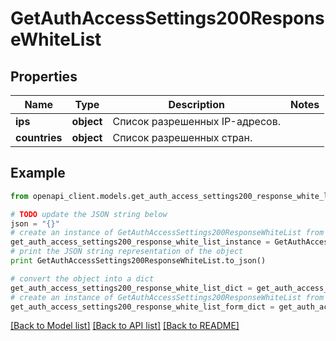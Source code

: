 # GetAuthAccessSettings200ResponseWhiteList


## Properties
Name | Type | Description | Notes
------------ | ------------- | ------------- | -------------
**ips** | **object** | Список разрешенных IP-адресов. | 
**countries** | **object** | Список разрешенных стран. | 

## Example

```python
from openapi_client.models.get_auth_access_settings200_response_white_list import GetAuthAccessSettings200ResponseWhiteList

# TODO update the JSON string below
json = "{}"
# create an instance of GetAuthAccessSettings200ResponseWhiteList from a JSON string
get_auth_access_settings200_response_white_list_instance = GetAuthAccessSettings200ResponseWhiteList.from_json(json)
# print the JSON string representation of the object
print GetAuthAccessSettings200ResponseWhiteList.to_json()

# convert the object into a dict
get_auth_access_settings200_response_white_list_dict = get_auth_access_settings200_response_white_list_instance.to_dict()
# create an instance of GetAuthAccessSettings200ResponseWhiteList from a dict
get_auth_access_settings200_response_white_list_form_dict = get_auth_access_settings200_response_white_list.from_dict(get_auth_access_settings200_response_white_list_dict)
```
[[Back to Model list]](../README.md#documentation-for-models) [[Back to API list]](../README.md#documentation-for-api-endpoints) [[Back to README]](../README.md)


